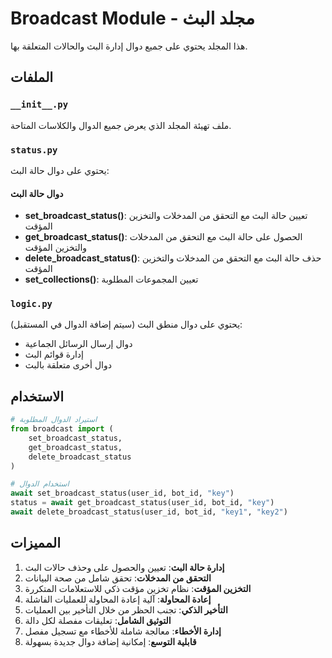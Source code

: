 # Broadcast Module - مجلد البث

هذا المجلد يحتوي على جميع دوال إدارة البث والحالات المتعلقة بها.

## الملفات

### `__init__.py`
ملف تهيئة المجلد الذي يعرض جميع الدوال والكلاسات المتاحة.

### `status.py`
يحتوي على دوال حالة البث:

#### دوال حالة البث
- **set_broadcast_status()**: تعيين حالة البث مع التحقق من المدخلات والتخزين المؤقت
- **get_broadcast_status()**: الحصول على حالة البث مع التحقق من المدخلات والتخزين المؤقت
- **delete_broadcast_status()**: حذف حالة البث مع التحقق من المدخلات والتخزين المؤقت
- **set_collections()**: تعيين المجموعات المطلوبة

### `logic.py`
يحتوي على دوال منطق البث (سيتم إضافة الدوال في المستقبل):
- دوال إرسال الرسائل الجماعية
- إدارة قوائم البث
- دوال أخرى متعلقة بالبث

## الاستخدام

```python
# استيراد الدوال المطلوبة
from broadcast import (
    set_broadcast_status,
    get_broadcast_status,
    delete_broadcast_status
)

# استخدام الدوال
await set_broadcast_status(user_id, bot_id, "key")
status = await get_broadcast_status(user_id, bot_id, "key")
await delete_broadcast_status(user_id, bot_id, "key1", "key2")
```

## المميزات

1. **إدارة حالة البث**: تعيين والحصول على وحذف حالات البث
2. **التحقق من المدخلات**: تحقق شامل من صحة البيانات
3. **التخزين المؤقت**: نظام تخزين مؤقت ذكي للاستعلامات المتكررة
4. **إعادة المحاولة**: آلية إعادة المحاولة للعمليات الفاشلة
5. **التأخير الذكي**: تجنب الحظر من خلال التأخير بين العمليات
6. **التوثيق الشامل**: تعليقات مفصلة لكل دالة
7. **إدارة الأخطاء**: معالجة شاملة للأخطاء مع تسجيل مفصل
8. **قابلية التوسع**: إمكانية إضافة دوال جديدة بسهولة